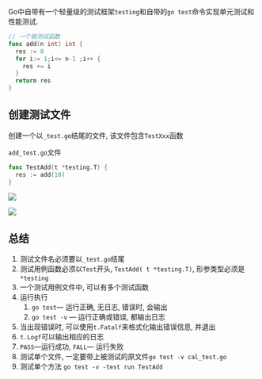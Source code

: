 Go中自带有一个轻量级的测试框架`testing`和自带的`go test`命令实现单元测试和性能测试.

```go
// 一个被测试函数
func add(n int) int {
  res := 0
  for i:= 1;i<= n-1 ;i++ {
    res += i
  }
  return res
}

```

## 创建测试文件

创建一个以`_test.go`结尾的文件, 该文件包含`TestXxx`函数

`add_test.go`文件

```go
func TestAdd(t *testing.T) {
  res := add(10)
}
```

![](https://youpaiyun.zongqilive.cn/image/006tNc79ly1g2951vs97bj30ja07raab.jpg)

![](https://youpaiyun.zongqilive.cn/image/006tNc79ly1g295ak5fn0j30ji090jrs.jpg)



## 总结

1. 测试文件名必须要以`_test.go`结尾
2. 测试用例函数必须以`Test`开头, `TestAdd( t *testing.T)`, 形参类型必须是`*testing`
3. 一个测试用例文件中, 可以有多个测试函数
4. 运行执行
   1. `go test`— 运行正确, 无日志, 错误时, 会输出
   2. `go test -v` — 运行正确或错误, 都输出日志
5. 当出现错误时, 可以使用`t.Fatalf`来格式化输出错误信息, 并退出
6. `t.Logf`可以输出相应的日志
7. `PASS`—运行成功, `FALL`— 运行失败
8. 测试单个文件, 一定要带上被测试的原文件`go test -v cal_test.go  `
9. 测试单个方法 `go test -v -test run TestAdd`















